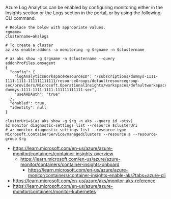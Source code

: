 Azure Log Analytics can be enabled by configuring monitoring either in the Insights section or the Logs section in the portal, or by using the following CLI command.

```
# Replace the below with appropriate values.
rgname=
clustername=akslogs
```

```
# To create a cluster
az aks enable-addons -a monitoring -g $rgname -n $clustername
```

```
# az aks show -g $rgname -n $clustername --query addonProfiles.omsagent
{
  "config": {
    "logAnalyticsWorkspaceResourceID": "/subscriptions/dummys-1111-1111-1111-111111111111/resourceGroups/defaultresourcegroup-sec/providers/Microsoft.OperationalInsights/workspaces/defaultworkspace-dummys-1111-1111-1111-111111111111-sec",
    "useAADAuth": "true"
  },
  "enabled": true,
  "identity": null
}

clusterUri=$(az aks show -g $rg -n aks --query id -otsv)
az monitor diagnostic-settings list --resource $clusterUri
# az monitor diagnostic-settings list --resource-type Microsoft.ContainerService/managedClusters --resource a --resource-group $rg
```

- https://learn.microsoft.com/en-us/azure/azure-monitor/containers/container-insights-overview
  - https://learn.microsoft.com/en-us/azure/azure-monitor/containers/container-insights-onboard
    - https://learn.microsoft.com/en-us/azure/azure-monitor/containers/container-insights-enable-aks?tabs=azure-cli
- https://learn.microsoft.com/en-us/azure/aks/monitor-aks-reference
- https://learn.microsoft.com/en-us/azure/azure-monitor/containers/monitor-kubernetes
